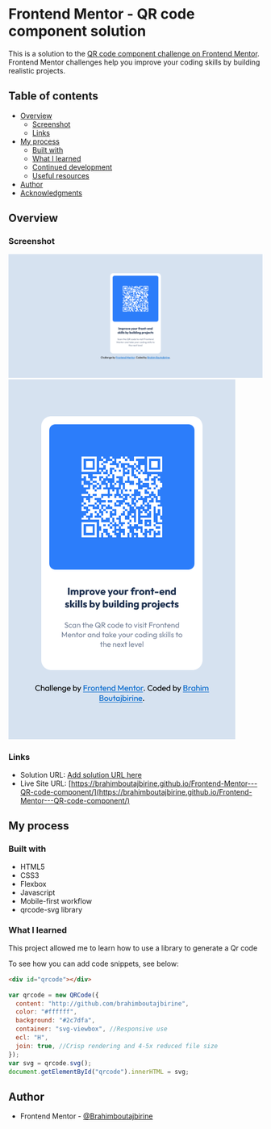 # Frontend Mentor - QR code component solution

This is a solution to the [QR code component challenge on Frontend Mentor](https://www.frontendmentor.io/challenges/qr-code-component-iux_sIO_H). Frontend Mentor challenges help you improve your coding skills by building realistic projects.

## Table of contents

- [Overview](#overview)
  - [Screenshot](#screenshot)
  - [Links](#links)
- [My process](#my-process)
  - [Built with](#built-with)
  - [What I learned](#what-i-learned)
  - [Continued development](#continued-development)
  - [Useful resources](#useful-resources)
- [Author](#author)
- [Acknowledgments](#acknowledgments)

## Overview

### Screenshot

![](./screenshot/screenDestop.png)
![](./screenshot/screenMobile.png)

### Links

- Solution URL: [Add solution URL here](https://your-solution-url.com)
- Live Site URL: [https://brahimboutajbirine.github.io/Frontend-Mentor---QR-code-component/](https://brahimboutajbirine.github.io/Frontend-Mentor---QR-code-component/)

## My process

### Built with

- HTML5
- CSS3
- Flexbox
- Javascript
- Mobile-first workflow
- qrcode-svg library

### What I learned

This project allowed me to learn how to use a library to generate a Qr code

To see how you can add code snippets, see below:

```html
<div id="qrcode"></div>
```

```js
var qrcode = new QRCode({
  content: "http://github.com/brahimboutajbirine",
  color: "#ffffff",
  background: "#2c7dfa",
  container: "svg-viewbox", //Responsive use
  ecl: "H",
  join: true, //Crisp rendering and 4-5x reduced file size
});
var svg = qrcode.svg();
document.getElementById("qrcode").innerHTML = svg;
```

## Author

- Frontend Mentor - [@Brahimboutajbirine](https://www.frontendmentor.io/profile/Brahimboutajbirine)
